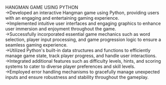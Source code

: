 <bold>HANGMAN GAME USING PYTHON</bold> <br>
->Developed an interactive Hangman game using Python, providing users with an engaging and entertaining gaming experience.<br>
->Implemented intuitive user interfaces and engaging graphics to enhance user immersion and enjoyment throughout the game.<br>
->Successfully incorporated essential game mechanics such as word selection, player input processing, and game progression logic to ensure a seamless gaming experience.<br>
->Utilized Python's built-in data structures and functions to efficiently manage game state, track player progress, and handle user interactions.<br>
->Integrated additional features such as difficulty levels, hints, and scoring systems to cater to diverse player preferences and skill levels.<br>
->Employed error handling mechanisms to gracefully manage unexpected inputs and ensure robustness and stability throughout the gameplay.<br>
